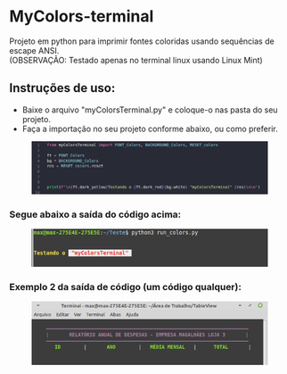 # MyColors-terminal
Projeto em python para imprimir fontes coloridas usando sequências de escape ANSI.<br>
(OBSERVAÇÃO: Testado apenas no terminal linux usando Linux Mint)

## Instruções de uso:
<ul>
  <li>Baixe o arquivo "myColorsTerminal.py" e coloque-o nas pasta do seu projeto.</li>
  <li>Faça a importação no seu projeto conforme abaixo, ou como preferir.</li>
</ul>

<figure>
  <img src="Captura de tela_importacao.png" alt="Captura de tela da importação">
</figure>

### Segue abaixo a saída do código acima:
<figure>
  <img src="Captura de tela_saida_codigo1.png" alt="Captura de tela da exemplo 1">
</figure>

### Exemplo 2 da saída de código (um código qualquer):

<figure>
  <img src="terminal.png" alt="Captura de tela do terminal">
</figure>
